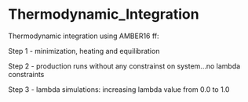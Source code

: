 # Thermodynamic_Integration
Thermodynamic integration using AMBER16 ff:


Step 1 - minimization, heating and equilibration

Step 2 - production runs without any constrainst on system...no lambda constraints

Step 3 - lambda simulations: increasing lambda value from 0.0 to 1.0 
